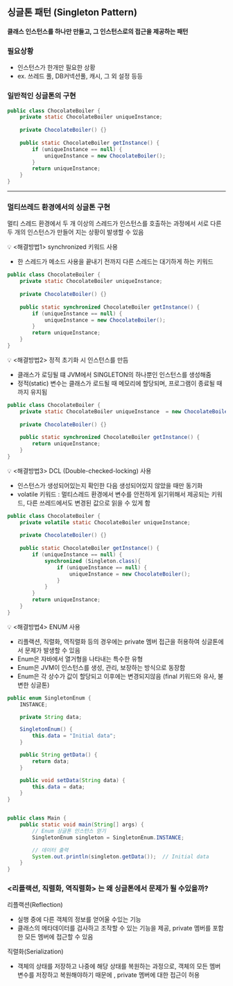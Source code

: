 싱글톤 패턴 (Singleton Pattern) 
---
#### 클래스 인스턴스를 하나만 만들고, 그 인스턴스로의 접근을 제공하는 패턴


### 필요상황
- 인스턴스가 한개만 필요한 상황 
- ex. 쓰레드 풀, DB커넥션풀, 캐시, 그 외 설정 등등


### 일반적인 싱글톤의 구현
```JAVA
public class ChocolateBoiler {
	private static ChocolateBoiler uniqueInstance;
  
	private ChocolateBoiler() {}
  
	public static ChocolateBoiler getInstance() {
		if (uniqueInstance == null) {
			uniqueInstance = new ChocolateBoiler();
		}
		return uniqueInstance;
	}
}
```
--- 
### 멀티쓰레드 환경에서의 싱글톤 구현
멀티 스레드 환경에서 두 개 이상의 스레드가 인스턴스를 호출하는 과정에서 서로 다른 두 개의 인스턴스가 만들어 지는 상황이 발생할 수 있음

💡 <해결방법1> synchronized 키워드 사용
- 한 스레드가 메소드 사용을 끝내기 전까지 다른 스레드는 대기하게 하는 키워드

```JAVA
public class ChocolateBoiler {
	private static ChocolateBoiler uniqueInstance;
  
	private ChocolateBoiler() {}
  
	public static synchronized ChocolateBoiler getInstance() {
		if (uniqueInstance == null) {
			uniqueInstance = new ChocolateBoiler();
		}
		return uniqueInstance;
	}
}
```

💡 <해결방법2> 정적 초기화 시 인스턴스를 만듬
- 클래스가 로딩될 떄 JVM에서 SINGLETON의 하나뿐인 인스턴스를 생성해줌 
- 정적(static) 변수는 클래스가 로드될 때 메모리에 할당되며, 프로그램이 종료될 때까지 유지됨


```JAVA
public class ChocolateBoiler {
	private static ChocolateBoiler uniqueInstance  = new ChocolateBoiler ();
  
	private ChocolateBoiler() {}
  
	public static synchronized ChocolateBoiler getInstance() {
		return uniqueInstance;
	}
}
```

💡 <해결방법3> DCL (Double-checked-locking) 사용
- 인스턴스가 생성되어있는지 확인한 다음 생성되어있지 않았을 때만 동기화
- volatile 키워드 : 멀티스레드 환경에서 변수를 안전하게 읽기위해서 제공되는 키워드, 다른 쓰레드에서도 변경된 값으로 읽을 수 있게 함

```JAVA
public class ChocolateBoiler {
	private volatile static ChocolateBoiler uniqueInstance;
  
	private ChocolateBoiler() {}
  
	public static ChocolateBoiler getInstance() {
		if (uniqueInstance == null) {
            synchronized (Singleton.class){
			    if (uniqueInstance == null) {
                    uniqueInstance = new ChocolateBoiler();
                }
            }
		}
		return uniqueInstance;
	}
}
```

💡 <해결방법4> ENUM 사용
- 리플랙션, 직렬화, 역직렬화 등의 경우에는 private 멤버 접근을 허용하여 싱글톤에서 문제가 발생할 수 있음
- Enum은 자바에서 열거형을 나타내는 특수한 유형
- Enum은 JVM이 인스턴스를 생성, 관리, 보장하는 방식으로 동장함 
- Enum은 각 상수가 값이 할당되고 이후에는 변경되지않음 (final 키워드와 유사, 불변한 싱글톤)


```JAVA
public enum SingletonEnum {
    INSTANCE;

    private String data;

    SingletonEnum() {
        this.data = "Initial data";
    }

    public String getData() {
        return data;
    }

    public void setData(String data) {
        this.data = data;
    }
}


public class Main {
    public static void main(String[] args) {
        // Enum 싱글톤 인스턴스 얻기
        SingletonEnum singleton = SingletonEnum.INSTANCE;

        // 데이터 출력
        System.out.println(singleton.getData());  // Initial data
    }
}
```


### <리플랙션, 직렬화, 역직렬화> 는 왜 싱글톤에서 문제가 될 수있을까? 
리플랙션(Reflection)
- 실행 중에 다른 객체의 정보를 얻어울 수있는 기능
- 클래스의 메타데이터를 검사하고 조작할 수 있는 기능을 제공, private 멤버를 포함한 모든 멤버에 접근할 수 있음

직렬화(Serialization)
- 객체의 상태를 저장하고 나중에 해당 상태를 복원하는 과정으로, 객체의 모든 멤버 변수를 저장하고 복원해야하기 때문에 , private 멤버에 대한 접근이 허용
